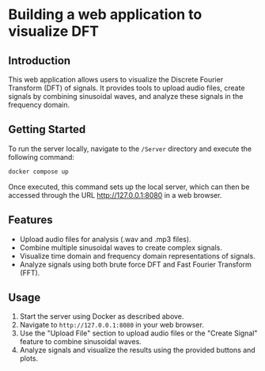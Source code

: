# Building a web application to visualize DFT

## Introduction
This web application allows users to visualize the Discrete Fourier Transform (DFT) of signals. It provides tools to upload audio files, create signals by combining sinusoidal waves, and analyze these signals in the frequency domain.

## Getting Started
To run the server locally, navigate to the `/Server` directory and execute the following command:
```bash
docker compose up
````
Once executed, this command sets up the local server, which can then be accessed through the URL http://127.0.0.1:8080 in a web browser.

## Features
- Upload audio files for analysis (.wav and .mp3 files).
- Combine multiple sinusoidal waves to create complex signals.
- Visualize time domain and frequency domain representations of signals.
- Analyze signals using both brute force DFT and Fast Fourier Transform (FFT).

## Usage
1. Start the server using Docker as described above.
2. Navigate to `http://127.0.0.1:8080` in your web browser.
3. Use the "Upload File" section to upload audio files or the "Create Signal" feature to combine sinusoidal waves.
4. Analyze signals and visualize the results using the provided buttons and plots.


